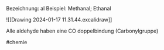 
Bezeichnung: al
Beispiel: Methanal; Ethanal

![[Drawing 2024-01-17 11.31.44.excalidraw]]

Alle aldehyde haben eine CO doppelbindung (Carbonylgruppe)

#chemie